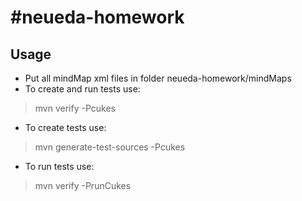 #neueda-homework
================
## Usage
* Put all mindMap xml files in folder neueda-homework/mindMaps
* To create and run tests use:
> mvn verify -Pcukes
* To create tests use:
> mvn generate-test-sources -Pcukes
* To run tests use:
> mvn verify -PrunCukes
